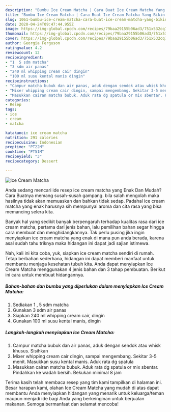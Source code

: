 ```yaml
---
description: "Bumbu Ice Cream Matcha | Cara Buat Ice Cream Matcha Yang Bikin Ngiler"
title: "Bumbu Ice Cream Matcha | Cara Buat Ice Cream Matcha Yang Bikin Ngiler"
slug: 1061-bumbu-ice-cream-matcha-cara-buat-ice-cream-matcha-yang-bikin-ngiler
date: 2020-04-24T09:47:44.955Z
image: https://img-global.cpcdn.com/recipes/79baa29155b06ad3/751x532cq70/ice-cream-matcha-foto-resep-utama.jpg
thumbnail: https://img-global.cpcdn.com/recipes/79baa29155b06ad3/751x532cq70/ice-cream-matcha-foto-resep-utama.jpg
cover: https://img-global.cpcdn.com/recipes/79baa29155b06ad3/751x532cq70/ice-cream-matcha-foto-resep-utama.jpg
author: Georgia Ferguson
ratingvalue: 4.2
reviewcount: 12
recipeingredient:
- "1  5 sdm matcha"
- "3 sdm air panas"
- "240 ml whipping cream cair dingin"
- "100 ml susu kental manis dingin"
recipeinstructions:
- "Campur matcha bubuk dan air panas, aduk dengan sendok atau whisk khusus. Sisihkan"
- "Mixer whipping cream cair dingin, sampai mengembang. Sekitar 3-5 menit. Masukkan susu kental manis. Aduk rata dg spatula"
- "Masukkan cairan matcha bubuk. Aduk rata dg spatula or mix sbentar. Pindahkan ke wadah bersih. Bekukan minimal 8 jam"
categories:
- Resep
tags:
- ice
- cream
- matcha

katakunci: ice cream matcha 
nutrition: 291 calories
recipecuisine: Indonesian
preptime: "PT22M"
cooktime: "PT51M"
recipeyield: "3"
recipecategory: Dessert

---
```



![Ice Cream Matcha](https://img-global.cpcdn.com/recipes/79baa29155b06ad3/751x532cq70/ice-cream-matcha-foto-resep-utama.jpg)

Anda sedang mencari ide resep ice cream matcha yang Enak Dan Mudah? Cara Buatnya memang susah-susah gampang. bila salah mengolah maka hasilnya tidak akan memuaskan dan bahkan tidak sedap. Padahal ice cream matcha yang enak harusnya sih mempunyai aroma dan cita rasa yang bisa memancing selera kita.



Banyak hal yang sedikit banyak berpengaruh terhadap kualitas rasa dari ice cream matcha, pertama dari jenis bahan, lalu pemilihan bahan segar hingga cara membuat dan menghidangkannya. Tak perlu pusing jika ingin menyiapkan ice cream matcha yang enak di mana pun anda berada, karena asal sudah tahu triknya maka hidangan ini dapat jadi sajian istimewa.


Nah, kali ini kita coba, yuk, siapkan ice cream matcha sendiri di rumah. Tetap berbahan sederhana, hidangan ini dapat memberi manfaat untuk membantu menjaga kesehatan tubuh kita. Anda dapat menyiapkan Ice Cream Matcha menggunakan 4 jenis bahan dan 3 tahap pembuatan. Berikut ini cara untuk membuat hidangannya.

<!--inarticleads1-->

##### Bahan-bahan dan bumbu yang diperlukan dalam menyiapkan Ice Cream Matcha:

1. Sediakan 1 , 5 sdm matcha
1. Gunakan 3 sdm air panas
1. Siapkan 240 ml whipping cream cair, dingin
1. Gunakan 100 ml susu kental manis, dingin




<!--inarticleads2-->

##### Langkah-langkah menyiapkan Ice Cream Matcha:

1. Campur matcha bubuk dan air panas, aduk dengan sendok atau whisk khusus. Sisihkan
1. Mixer whipping cream cair dingin, sampai mengembang. Sekitar 3-5 menit. Masukkan susu kental manis. Aduk rata dg spatula
1. Masukkan cairan matcha bubuk. Aduk rata dg spatula or mix sbentar. Pindahkan ke wadah bersih. Bekukan minimal 8 jam




Terima kasih telah membaca resep yang tim kami tampilkan di halaman ini. Besar harapan kami, olahan Ice Cream Matcha yang mudah di atas dapat membantu Anda menyiapkan hidangan yang menarik untuk keluarga/teman maupun menjadi ide bagi Anda yang berkeinginan untuk berjualan makanan. Semoga bermanfaat dan selamat mencoba!
